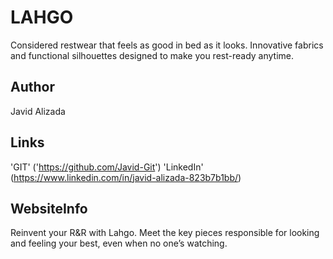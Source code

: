 # LAHGO

Considered restwear that feels as good in bed as it looks. Innovative fabrics and functional silhouettes designed to make you rest-ready anytime.

## Author

Javid Alizada

## Links
'GIT' 
('https://github.com/Javid-Git')
'LinkedIn'
(https://www.linkedin.com/in/javid-alizada-823b7b1bb/)

## WebsiteInfo

Reinvent your R&R with Lahgo. Meet the key pieces responsible for looking and feeling your best, even when no one’s watching.

